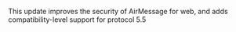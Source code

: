 This update improves the security of AirMessage for web,
and adds compatibility-level support for protocol 5.5